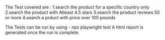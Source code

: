 The Test covered are :
1.search the product for a specific country only
2.search the product with Atleast 4.5 stars
3.search the product reviews 50 or more
4.search a prduct with price over 100 pounds

The Tests can be run by using - npx playwright test 
A html report is generated once the run is complete.
